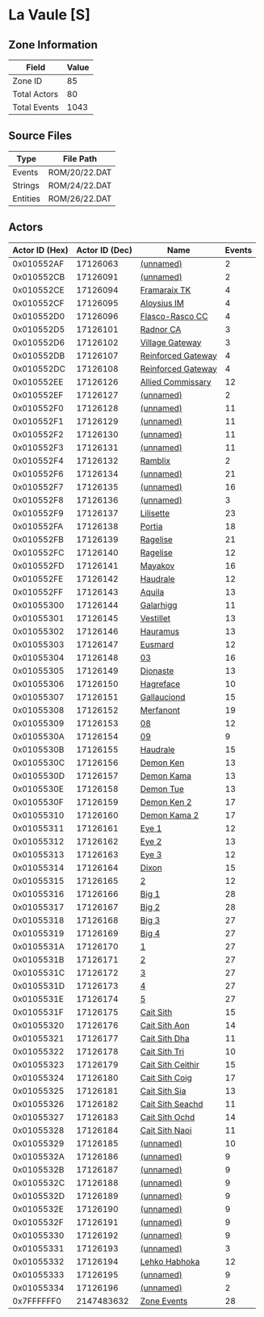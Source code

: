 # La Vaule [S]

## Zone Information

| Field        |   Value |
|--------------|---------|
| Zone ID      |      85 |
| Total Actors |      80 |
| Total Events |    1043 |

## Source Files

| Type     | File Path     |
|----------|---------------|
| Events   | ROM/20/22.DAT |
| Strings  | ROM/24/22.DAT |
| Entities | ROM/26/22.DAT |

## Actors

| Actor ID (Hex)   |   Actor ID (Dec) | Name                                                           |   Events |
|------------------|------------------|----------------------------------------------------------------|----------|
| 0x010552AF       |         17126063 | [(unnamed)](./17126063.md)                                     |        2 |
| 0x010552CB       |         17126091 | [(unnamed)](./17126091.md)                                     |        2 |
| 0x010552CE       |         17126094 | [Framaraix TK](./17126094%20-%20Framaraix%20TK.md)             |        4 |
| 0x010552CF       |         17126095 | [Aloysius IM](./17126095%20-%20Aloysius%20IM.md)               |        4 |
| 0x010552D0       |         17126096 | [Flasco-Rasco CC](./17126096%20-%20Flasco-Rasco%20CC.md)       |        4 |
| 0x010552D5       |         17126101 | [Radnor CA](./17126101%20-%20Radnor%20CA.md)                   |        3 |
| 0x010552D6       |         17126102 | [Village Gateway](./17126102%20-%20Village%20Gateway.md)       |        3 |
| 0x010552DB       |         17126107 | [Reinforced Gateway](./17126107%20-%20Reinforced%20Gateway.md) |        4 |
| 0x010552DC       |         17126108 | [Reinforced Gateway](./17126108%20-%20Reinforced%20Gateway.md) |        4 |
| 0x010552EE       |         17126126 | [Allied Commissary](./17126126%20-%20Allied%20Commissary.md)   |       12 |
| 0x010552EF       |         17126127 | [(unnamed)](./17126127.md)                                     |        2 |
| 0x010552F0       |         17126128 | [(unnamed)](./17126128.md)                                     |       11 |
| 0x010552F1       |         17126129 | [(unnamed)](./17126129.md)                                     |       11 |
| 0x010552F2       |         17126130 | [(unnamed)](./17126130.md)                                     |       11 |
| 0x010552F3       |         17126131 | [(unnamed)](./17126131.md)                                     |       11 |
| 0x010552F4       |         17126132 | [Ramblix](./17126132%20-%20Ramblix.md)                         |        2 |
| 0x010552F6       |         17126134 | [(unnamed)](./17126134.md)                                     |       21 |
| 0x010552F7       |         17126135 | [(unnamed)](./17126135.md)                                     |       16 |
| 0x010552F8       |         17126136 | [(unnamed)](./17126136.md)                                     |        3 |
| 0x010552F9       |         17126137 | [Lilisette](./17126137%20-%20Lilisette.md)                     |       23 |
| 0x010552FA       |         17126138 | [Portia](./17126138%20-%20Portia.md)                           |       18 |
| 0x010552FB       |         17126139 | [Ragelise](./17126139%20-%20Ragelise.md)                       |       21 |
| 0x010552FC       |         17126140 | [Ragelise](./17126140%20-%20Ragelise.md)                       |       12 |
| 0x010552FD       |         17126141 | [Mayakov](./17126141%20-%20Mayakov.md)                         |       16 |
| 0x010552FE       |         17126142 | [Haudrale](./17126142%20-%20Haudrale.md)                       |       12 |
| 0x010552FF       |         17126143 | [Aquila](./17126143%20-%20Aquila.md)                           |       13 |
| 0x01055300       |         17126144 | [Galarhigg](./17126144%20-%20Galarhigg.md)                     |       11 |
| 0x01055301       |         17126145 | [Vestillet](./17126145%20-%20Vestillet.md)                     |       13 |
| 0x01055302       |         17126146 | [Hauramus](./17126146%20-%20Hauramus.md)                       |       13 |
| 0x01055303       |         17126147 | [Eusmard](./17126147%20-%20Eusmard.md)                         |       12 |
| 0x01055304       |         17126148 | [03](./17126148%20-%2003.md)                                   |       16 |
| 0x01055305       |         17126149 | [Dionaste](./17126149%20-%20Dionaste.md)                       |       13 |
| 0x01055306       |         17126150 | [Hagreface](./17126150%20-%20Hagreface.md)                     |       10 |
| 0x01055307       |         17126151 | [Gallauciond](./17126151%20-%20Gallauciond.md)                 |       15 |
| 0x01055308       |         17126152 | [Merfanont](./17126152%20-%20Merfanont.md)                     |       19 |
| 0x01055309       |         17126153 | [08](./17126153%20-%2008.md)                                   |       12 |
| 0x0105530A       |         17126154 | [09](./17126154%20-%2009.md)                                   |        9 |
| 0x0105530B       |         17126155 | [Haudrale](./17126155%20-%20Haudrale.md)                       |       15 |
| 0x0105530C       |         17126156 | [Demon Ken](./17126156%20-%20Demon%20Ken.md)                   |       13 |
| 0x0105530D       |         17126157 | [Demon Kama](./17126157%20-%20Demon%20Kama.md)                 |       13 |
| 0x0105530E       |         17126158 | [Demon Tue](./17126158%20-%20Demon%20Tue.md)                   |       13 |
| 0x0105530F       |         17126159 | [Demon Ken 2](./17126159%20-%20Demon%20Ken%202.md)             |       17 |
| 0x01055310       |         17126160 | [Demon Kama 2](./17126160%20-%20Demon%20Kama%202.md)           |       17 |
| 0x01055311       |         17126161 | [Eye 1](./17126161%20-%20Eye%201.md)                           |       12 |
| 0x01055312       |         17126162 | [Eye 2](./17126162%20-%20Eye%202.md)                           |       13 |
| 0x01055313       |         17126163 | [Eye 3](./17126163%20-%20Eye%203.md)                           |       12 |
| 0x01055314       |         17126164 | [Dixon](./17126164%20-%20Dixon.md)                             |       15 |
| 0x01055315       |         17126165 | [2](./17126165%20-%202.md)                                     |       12 |
| 0x01055316       |         17126166 | [Big 1](./17126166%20-%20Big%201.md)                           |       28 |
| 0x01055317       |         17126167 | [Big 2](./17126167%20-%20Big%202.md)                           |       28 |
| 0x01055318       |         17126168 | [Big 3](./17126168%20-%20Big%203.md)                           |       27 |
| 0x01055319       |         17126169 | [Big 4](./17126169%20-%20Big%204.md)                           |       27 |
| 0x0105531A       |         17126170 | [1](./17126170%20-%201.md)                                     |       27 |
| 0x0105531B       |         17126171 | [2](./17126171%20-%202.md)                                     |       27 |
| 0x0105531C       |         17126172 | [3](./17126172%20-%203.md)                                     |       27 |
| 0x0105531D       |         17126173 | [4](./17126173%20-%204.md)                                     |       27 |
| 0x0105531E       |         17126174 | [5](./17126174%20-%205.md)                                     |       27 |
| 0x0105531F       |         17126175 | [Cait Sith](./17126175%20-%20Cait%20Sith.md)                   |       15 |
| 0x01055320       |         17126176 | [Cait Sith Aon](./17126176%20-%20Cait%20Sith%20Aon.md)         |       14 |
| 0x01055321       |         17126177 | [Cait Sith Dha](./17126177%20-%20Cait%20Sith%20Dha.md)         |       11 |
| 0x01055322       |         17126178 | [Cait Sith Tri](./17126178%20-%20Cait%20Sith%20Tri.md)         |       10 |
| 0x01055323       |         17126179 | [Cait Sith Ceithir](./17126179%20-%20Cait%20Sith%20Ceithir.md) |       15 |
| 0x01055324       |         17126180 | [Cait Sith Coig](./17126180%20-%20Cait%20Sith%20Coig.md)       |       17 |
| 0x01055325       |         17126181 | [Cait Sith Sia](./17126181%20-%20Cait%20Sith%20Sia.md)         |       13 |
| 0x01055326       |         17126182 | [Cait Sith Seachd](./17126182%20-%20Cait%20Sith%20Seachd.md)   |       11 |
| 0x01055327       |         17126183 | [Cait Sith Ochd](./17126183%20-%20Cait%20Sith%20Ochd.md)       |       14 |
| 0x01055328       |         17126184 | [Cait Sith Naoi](./17126184%20-%20Cait%20Sith%20Naoi.md)       |       11 |
| 0x01055329       |         17126185 | [(unnamed)](./17126185.md)                                     |       10 |
| 0x0105532A       |         17126186 | [(unnamed)](./17126186.md)                                     |        9 |
| 0x0105532B       |         17126187 | [(unnamed)](./17126187.md)                                     |        9 |
| 0x0105532C       |         17126188 | [(unnamed)](./17126188.md)                                     |        9 |
| 0x0105532D       |         17126189 | [(unnamed)](./17126189.md)                                     |        9 |
| 0x0105532E       |         17126190 | [(unnamed)](./17126190.md)                                     |        9 |
| 0x0105532F       |         17126191 | [(unnamed)](./17126191.md)                                     |        9 |
| 0x01055330       |         17126192 | [(unnamed)](./17126192.md)                                     |        9 |
| 0x01055331       |         17126193 | [(unnamed)](./17126193.md)                                     |        3 |
| 0x01055332       |         17126194 | [Lehko Habhoka](./17126194%20-%20Lehko%20Habhoka.md)           |       12 |
| 0x01055333       |         17126195 | [(unnamed)](./17126195.md)                                     |        9 |
| 0x01055334       |         17126196 | [(unnamed)](./17126196.md)                                     |        2 |
| 0x7FFFFFF0       |       2147483632 | [Zone Events](./Zone%20Events.md)                              |       28 |
